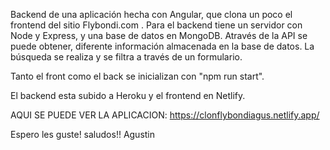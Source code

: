 Backend de una aplicación hecha con Angular, que clona un poco el frontend del sitio Flybondi.com . Para el backend tiene un servidor con Node y Express,
y una base de datos en MongoDB. 
Através de la API se puede obtener, diferente información almacenada en la base de datos. La búsqueda se realiza y se filtra a través de un formulario.

Tanto el front como el back se inicializan con "npm run start".

El backend esta subido a Heroku y el frontend en Netlify.

AQUI SE PUEDE VER LA APLICACION: https://clonflybondiagus.netlify.app/


Espero les guste! saludos!! Agustin
